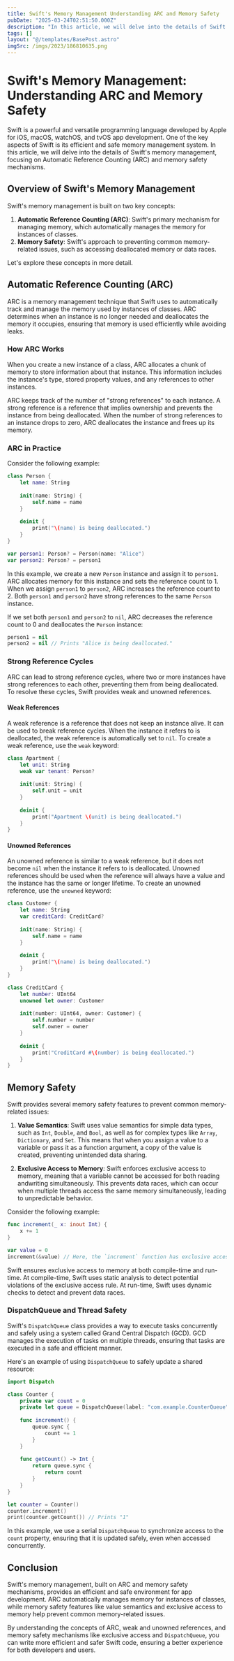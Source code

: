 ```yaml
---
title: Swift's Memory Management Understanding ARC and Memory Safety
pubDate: "2025-03-24T02:51:50.000Z"
description: "In this article, we will delve into the details of Swift's memory management, focusing on Automatic Reference Counting (ARC) and memory safety mechanisms"
tags: []
layout: "@/templates/BasePost.astro"
imgSrc: /imgs/2023/186810635.png
---
```

# Swift's Memory Management: Understanding ARC and Memory Safety

Swift is a powerful and versatile programming language developed by Apple for iOS, macOS, watchOS, and tvOS app development. One of the key aspects of Swift is its efficient and safe memory management system. In this article, we will delve into the details of Swift's memory management, focusing on Automatic Reference Counting (ARC) and memory safety mechanisms.

## Overview of Swift's Memory Management

Swift's memory management is built on two key concepts:

1. **Automatic Reference Counting (ARC)**: Swift's primary mechanism for managing memory, which automatically manages the memory for instances of classes.
2. **Memory Safety**: Swift's approach to preventing common memory-related issues, such as accessing deallocated memory or data races.

Let's explore these concepts in more detail.

## Automatic Reference Counting (ARC)

ARC is a memory management technique that Swift uses to automatically track and manage the memory used by instances of classes. ARC determines when an instance is no longer needed and deallocates the memory it occupies, ensuring that memory is used efficiently while avoiding leaks.

### How ARC Works

When you create a new instance of a class, ARC allocates a chunk of memory to store information about that instance. This information includes the instance's type, stored property values, and any references to other instances.

ARC keeps track of the number of "strong references" to each instance. A strong reference is a reference that implies ownership and prevents the instance from being deallocated. When the number of strong references to an instance drops to zero, ARC deallocates the instance and frees up its memory.

### ARC in Practice

Consider the following example:

```swift
class Person {
    let name: String
    
    init(name: String) {
        self.name = name
    }
    
    deinit {
        print("\(name) is being deallocated.")
    }
}

var person1: Person? = Person(name: "Alice")
var person2: Person? = person1
```

In this example, we create a new `Person` instance and assign it to `person1`. ARC allocates memory for this instance and sets the reference count to 1. When we assign `person1` to `person2`, ARC increases the reference count to 2. Both `person1` and `person2` have strong references to the same `Person` instance.

If we set both `person1` and `person2` to `nil`, ARC decreases the reference count to 0 and deallocates the `Person` instance:

```swift
person1 = nil
person2 = nil // Prints "Alice is being deallocated."
```

### Strong Reference Cycles

ARC can lead to strong reference cycles, where two or more instances have strong references to each other, preventing them from being deallocated. To resolve these cycles, Swift provides weak and unowned references.

#### Weak References

A weak reference is a reference that does not keep an instance alive. It can be used to break reference cycles. When the instance it refers to is deallocated, the weak reference is automatically set to `nil`. To create a weak reference, use the `weak` keyword:

```swift
class Apartment {
    let unit: String
    weak var tenant: Person?
    
    init(unit: String) {
        self.unit = unit
    }
    
    deinit {
        print("Apartment \(unit) is being deallocated.")
    }
}
```

#### Unowned References

An unowned reference is similar to a weak reference, but it does not become `nil` when the instance it refers to is deallocated. Unowned references should be used when the reference will always have a value and the instance has the same or longer lifetime. To create an unowned reference, use the `unowned` keyword:

```swift
class Customer {
    let name: String
    var creditCard: CreditCard?
    
    init(name: String) {
        self.name = name
    }
    
    deinit {
        print("\(name) is being deallocated.")
    }
}

class CreditCard {
    let number: UInt64
    unowned let owner: Customer
    
    init(number: UInt64, owner: Customer) {
        self.number = number
        self.owner = owner
    }
    
    deinit {
        print("CreditCard #\(number) is being deallocated.")
    }
}
```

## Memory Safety

Swift provides several memory safety features to prevent common memory-related issues:

1. **Value Semantics**: Swift uses value semantics for simple data types, such as `Int`, `Double`, and `Bool`, as well as for complex types like `Array`, `Dictionary`, and `Set`. This means that when you assign a value to a variable or pass it as a function argument, a copy of the value is created, preventing unintended data sharing.

2. **Exclusive Access to Memory**: Swift enforces exclusive access to memory, meaning that a variable cannot be accessed for both reading andwriting simultaneously. This prevents data races, which can occur when multiple threads access the same memory simultaneously, leading to unpredictable behavior.

Consider the following example:

```swift
func increment(_ x: inout Int) {
    x += 1
}

var value = 0
increment(&value) // Here, the `increment` function has exclusive access to `value`.
```

Swift ensures exclusive access to memory at both compile-time and run-time. At compile-time, Swift uses static analysis to detect potential violations of the exclusive access rule. At run-time, Swift uses dynamic checks to detect and prevent data races.

### DispatchQueue and Thread Safety

Swift's `DispatchQueue` class provides a way to execute tasks concurrently and safely using a system called Grand Central Dispatch (GCD). GCD manages the execution of tasks on multiple threads, ensuring that tasks are executed in a safe and efficient manner.

Here's an example of using `DispatchQueue` to safely update a shared resource:

```swift
import Dispatch

class Counter {
    private var count = 0
    private let queue = DispatchQueue(label: "com.example.CounterQueue")
    
    func increment() {
        queue.sync {
            count += 1
        }
    }
    
    func getCount() -> Int {
        return queue.sync {
            return count
        }
    }
}

let counter = Counter()
counter.increment()
print(counter.getCount()) // Prints "1"
```

In this example, we use a serial `DispatchQueue` to synchronize access to the `count` property, ensuring that it is updated safely, even when accessed concurrently.

## Conclusion

Swift's memory management, built on ARC and memory safety mechanisms, provides an efficient and safe environment for app development. ARC automatically manages memory for instances of classes, while memory safety features like value semantics and exclusive access to memory help prevent common memory-related issues.

By understanding the concepts of ARC, weak and unowned references, and memory safety mechanisms like exclusive access and `DispatchQueue`, you can write more efficient and safer Swift code, ensuring a better experience for both developers and users.
